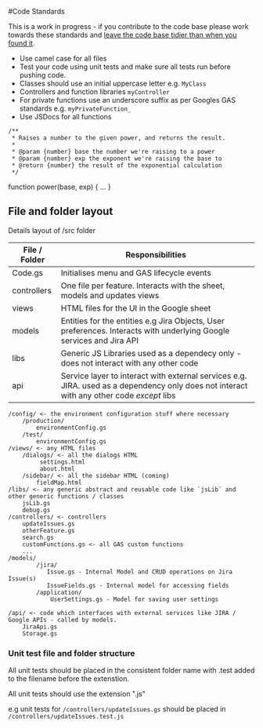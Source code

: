 
#Code Standards

This is a work in progress - if you contribute to the code base please work towards these standards and [leave the code base tidier than when you found it](https://deviq.com/boy-scout-rule/). 
- Use camel case for all files
- Test your code using unit tests and make sure all tests run before pushing code.
- Classes should use an initial uppercase letter e.g. `MyClass`
- Controllers and function libraries `myController`
- For private functions use an underscore suffix as per Googles GAS standards e.g. `myPrivateFunction_`
- Use JSDocs for all functions
```
/**
 * Raises a number to the given power, and returns the result.
 *
 * @param {number} base the number we're raising to a power
 * @param {number} exp the exponent we're raising the base to
 * @return {number} the result of the exponential calculation
 */
 ```
function power(base, exp) { ... }
## File and folder layout
Details layout of /src folder

|File / Folder | Responsibilities |
|------------|-----------|
|Code.gs | Initialises menu and GAS lifecycle events|
|controllers | One file per feature. Interacts with the sheet, models and updates views |
|views | HTML files for the UI in the Google sheet |
|models | Entities for the entities e.g Jira Objects, User preferences. Interacts with underlying Google services and Jira API |
|libs | Generic JS Libraries used as a dependecy only - does not interact with any other code |
|api | Service layer to interact with external services e.g. JIRA. used as a dependency only does not interact with any other code *except* libs |


```
/config/ <- the environment configuration stuff where necessary
    /production/
        environmentConfig.gs
    /test/
        environmentConfig.gs
/views/ <- any HTML files
    /dialogs/ <- all the dialogs HTML
         settings.html
         about.html
    /sidebar/ <- all the sidebar HTML (coming)
        fieldMap.html
/libs/ <- any generic abstract and reusable code like `jsLib` and other generic functions / classes
    jsLib.gs
    debug.gs
/controllers/ <- controllers 
    updateIssues.gs 
    otherFeature.gs
    search.gs
    customFunctions.gs <- all GAS custom functions
    ...
/models/
        /jira/ 
           Issue.gs - Internal Model and CRUD operations on Jira Issue(s)
           IssueFields.gs - Internal model for accessing fields 
        /application/
            UserSettings.gs - Model for saving user settings
   
/api/ <- code which interfaces with external services like JIRA / Google APIs - called by models.
    JiraApi.gs
    Storage.gs
```

### Unit test file and folder structure
All unit tests should be placed in the consistent folder name with .test added to the filename before the extenstion.

All unit tests should use the extension ".js"

e.g unit tests for `/controllers/updateIssues.gs` should be placed in 
`/controllers/updateIssues.test.js`